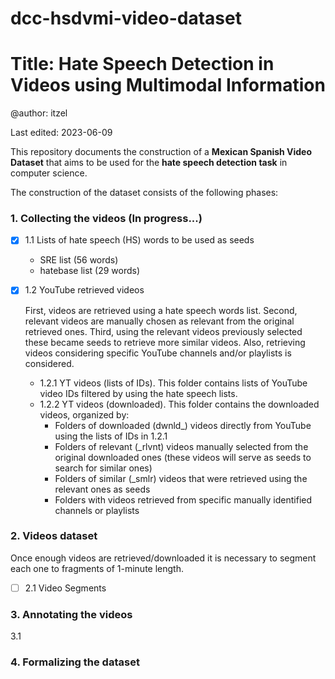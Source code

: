 # dcc-hsdvmi-video-dataset
# Title: Hate Speech Detection in Videos using Multimodal Information

@author: itzel

Last edited: 2023-06-09

This repository documents the construction of a **Mexican Spanish Video Dataset** that aims to be used for the **hate speech detection task** in computer science.

The construction of the dataset consists of the following phases:

###  1. Collecting the videos (In progress...)
- [x] 1.1 Lists of hate speech (HS) words to be used as seeds
   - SRE list (56 words)
   - hatebase list (29 words)
- [x] 1.2 YouTube retrieved videos
   
   First, videos are retrieved using a hate speech words list. Second, relevant videos are manually chosen as relevant from the original retrieved ones. Third, using the relevant videos previously selected these became seeds to retrieve more similar videos. Also, retrieving videos considering specific YouTube channels and/or playlists is considered.
   - 1.2.1 YT videos (lists of IDs). This folder contains lists of YouTube video IDs filtered by using the hate speech lists.   
   - 1.2.2 YT videos (downloaded). This folder contains the downloaded videos, organized by:
      - Folders of downloaded (dwnld_) videos directly from YouTube using the lists of IDs in 1.2.1
      - Folders of relevant (_rlvnt) videos manually selected from the original downloaded ones (these videos will serve as seeds to search for similar ones)
      - Folders of similar (_smlr) videos that were retrieved using the relevant ones as seeds
      - Folders with videos retrieved from specific manually identified channels or playlists

### 2. Videos dataset
Once enough videos are retrieved/downloaded it is necessary to segment each one to fragments of 1-minute length.
- [ ] 2.1 Video Segments
 
### 3. Annotating the videos
   3.1
### 4. Formalizing the dataset
